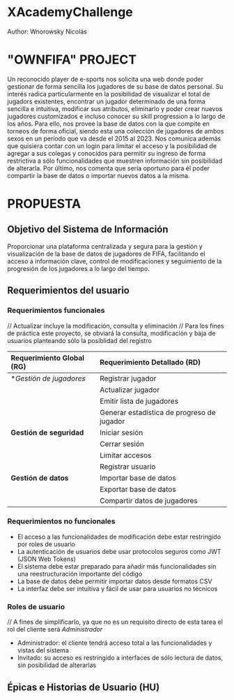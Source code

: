 # XAcademyChallenge
Author: Wnorowsky Nicolás


# "OWNFIFA" PROJECT

Un reconocido player de e-sports nos solicita una web donde poder gestionar de forma sencilla los jugadores de su base de datos personal.
Su interés radica particularmente en la posibilidad de visualizar el total de jugadors existentes, encontrar un jugador determinado de una forma sencilla e intuitiva, modificar sus atributos, eliminarlo y poder crear nuevos jugadores customizados e incluso conocer su skill progression a lo largo de los años.
Para ello, nos provee la base de datos con la que compite en torneos de forma oficial, siendo esta una colección de jugadores de ambos sexos en un período que va desde el 2015 al 2023.
Nos comunica además que quisiera contar con un login para limitar el acceso y la posibilidad de agregar a sus colegas y conocidos para permitir su ingreso de forma restrictiva a sólo funcionalidades que muestren información sin posibilidad de alterarla.
Por último, nos comenta que sería oportuno para él poder compartir la base de datos o importar nuevos datos a la misma.


# PROPUESTA

## Objetivo del Sistema de Información

Proporcionar una plataforma centralizada y segura para la gestión y visualización de la base de datos de jugadores de FIFA, facilitando el acceso a información clave, control de modificaciones y seguimiento de la progresión de los jugadores a lo largo del tiempo.


## Requerimientos del usuario

### Requerimientos funcionales

// Actualizar incluye la modificación, consulta y eliminación
// Para los fines de práctica este proyecto, se obviará la consulta, modificación y baja de usuarios planteando sólo la posiblidad del registro


| **Requerimiento Global (RG)**      | **Requerimiento Detallado (RD)**                                                      |
|:-----------------------------------|:--------------------------------------------------------------------------------------|
| **Gestión de jugadores*            | Registrar jugador                                                                     |
|                                     | Actualizar jugador                                                                     |
|                                     | Emitir lista de jugadores                                                             |
|                                     | Generar estadística de progreso de jugador                                             |
| **Gestión de seguridad**            | Iniciar sesión                                                                         |
|                                     | Cerrar sesión                                                                          |
|                                     | Limitar accesos                                                                       |
|                                     | Registrar usuario                                                                      |
| **Gestión de datos**                | Importar base de datos                                                                 |
|                                     | Exportar base de datos                                                                 |
|                                     | Compartir datos de jugadores                                                           |




### Requerimientos no funcionales

- El acceso a las funcionalidades de modificación debe estar restringido por roles de usuario
- La autenticación de usuarios debe usar protocolos seguros como JWT (JSON Web Tokens)
- El sistema debe estar preparado para añadir más funcionalidades sin una reestructuración importante del código
- La base de datos debe permitir importar datos desde formatos CSV
- La interfaz debe ser intuitiva y fácil de usar para usuarios no técnicos

### Roles de usuario

// A fines de simplificarlo, ya que no es un requisito directo de esta tarea el rol del cliente será *Administrador*

- Administrador: el cliente tendrá acceso total a las funcionalidades y vistas del sistema
- Invitado: su acceso es restringido a interfaces de sólo lectura de datos, sin posibilidad de alterarlas


## Épicas e Historias de Usuario (HU)



















